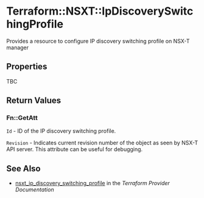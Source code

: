 # Terraform::NSXT::IpDiscoverySwitchingProfile

Provides a resource to configure IP discovery switching profile on NSX-T manager

## Properties

TBC

## Return Values

### Fn::GetAtt

`Id` - ID of the IP discovery switching profile.

`Revision` - Indicates current revision number of the object as seen by NSX-T API server. This attribute can be useful for debugging.

## See Also

* [nsxt_ip_discovery_switching_profile](https://www.terraform.io/docs/providers/nsxt/r/ip_discovery_switching_profile.html) in the _Terraform Provider Documentation_